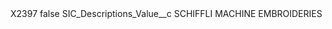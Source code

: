 <?xml version="1.0" encoding="UTF-8"?>
<CustomMetadata xmlns="http://soap.sforce.com/2006/04/metadata" xmlns:xsi="http://www.w3.org/2001/XMLSchema-instance" xmlns:xsd="http://www.w3.org/2001/XMLSchema">
    <label>X2397</label>
    <protected>false</protected>
    <values>
        <field>SIC_Descriptions_Value__c</field>
        <value xsi:type="xsd:string">SCHIFFLI MACHINE EMBROIDERIES</value>
    </values>
</CustomMetadata>
